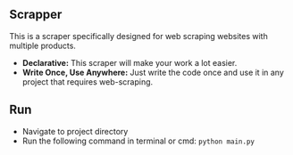 ## Scrapper

This is a scraper specifically designed for web scraping websites with multiple products.

* **Declarative:** This scraper will make your work a lot easier.
* **Write Once, Use Anywhere:** Just write the code once and use it in any project that requires web-scraping.

## Run

* Navigate to project directory
*  Run the following command in terminal or cmd: `python main.py`


